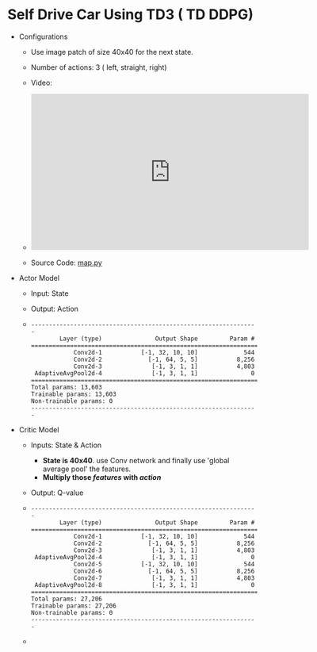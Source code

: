 # Self Drive Car Using TD3 ( TD DDPG)

* Configurations
  * Use image patch of size 40x40 for the next state.

  * Number of actions:  3 ( left, straight, right)

  * Video:

    

  * <iframe width="560" height="315" src="https://www.youtube.com/embed/Xg93-rIAu2M" frameborder="0" allow="accelerometer; autoplay; encrypted-media; gyroscope; picture-in-picture" allowfullscreen></iframe>

  * Source Code: [map.py]('./map.py')

* Actor Model

  * Input: State

  * Output: Action

  * ~~~
    ----------------------------------------------------------------
            Layer (type)               Output Shape         Param #
    ================================================================
                Conv2d-1           [-1, 32, 10, 10]             544
                Conv2d-2             [-1, 64, 5, 5]           8,256
                Conv2d-3              [-1, 3, 1, 1]           4,803
     AdaptiveAvgPool2d-4              [-1, 3, 1, 1]               0
    ================================================================
    Total params: 13,603
    Trainable params: 13,603
    Non-trainable params: 0
    ----------------------------------------------------------------
    ~~~

    

* Critic Model

  * Inputs: State & Action

    * **State is 40x40**. use Conv network and finally use 'global average pool' the features.
    * **Multiply those *features* with *action***

  * Output: Q-value

  * ~~~
    ----------------------------------------------------------------
            Layer (type)               Output Shape         Param #
    ================================================================
                Conv2d-1           [-1, 32, 10, 10]             544
                Conv2d-2             [-1, 64, 5, 5]           8,256
                Conv2d-3              [-1, 3, 1, 1]           4,803
     AdaptiveAvgPool2d-4              [-1, 3, 1, 1]               0
                Conv2d-5           [-1, 32, 10, 10]             544
                Conv2d-6             [-1, 64, 5, 5]           8,256
                Conv2d-7              [-1, 3, 1, 1]           4,803
     AdaptiveAvgPool2d-8              [-1, 3, 1, 1]               0
    ================================================================
    Total params: 27,206
    Trainable params: 27,206
    Non-trainable params: 0
    ----------------------------------------------------------------
    ~~~

  

  * 

    